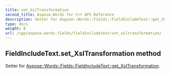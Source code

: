 ```yaml
---
title: set_XslTransformation
second_title: Aspose.Words for C++ API Reference
description: Setter for Aspose::Words::Fields::FieldIncludeText::get_XslTransformation. 
type: docs
weight: 0
url: /cpp/aspose.words.fields/fieldincludetext/set_xsltransformation/
---
```

## FieldIncludeText.set_XslTransformation method


Setter for [Aspose::Words::Fields::FieldIncludeText::get_XslTransformation](./get_xsltransformation/).

